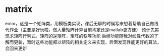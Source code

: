 # matrix
emm，这是一个矩阵类，用模板类实现，课后无聊的时候写来想着帮助自己做线代作业（主要是好玩啦，做大量矩阵计算目前肯定还是matlab更方便）
预计先实现求矩阵行列式，矩阵的逆矩阵，矩阵的秩等功能
后续功能随我对线性代数的了解而更新，暂时这些功能都以矩阵的相关定义来实现，后面发现性能更好的算法，会回来更新
